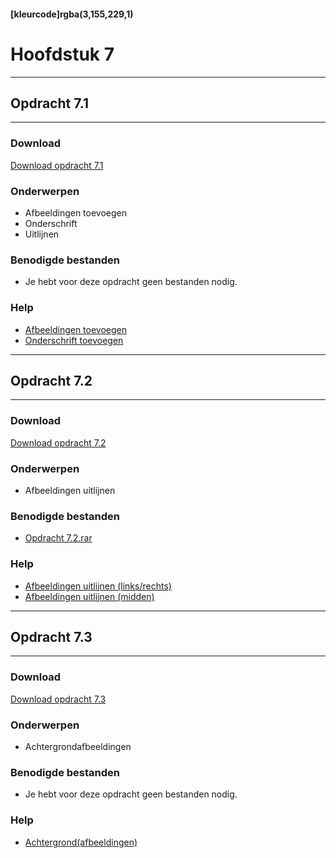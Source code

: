 #### [kleurcode]rgba(3,155,229,1)

# Hoofdstuk 7

---
## Opdracht 7.1
---

### Download
<a href="https://elo.kw1c.nl/CMS/Studie/811%20ICT-Academie/811%20VakkenInhoud/%5BB.14%20HTM%5D%20HTMLCSS/Productie/02.%20Opdrachten/Hoofdstuk%207/Opdracht%207.1.pdf" target="_blank">Download opdracht 7.1</a>

### Onderwerpen
*   Afbeeldingen toevoegen
*   Onderschrift
*   Uitlijnen

### Benodigde bestanden
*   Je hebt voor deze opdracht geen bestanden nodig.

### Help
*   <a href="https://www.w3schools.com/html/html_images.asp" target="_blank">Afbeeldingen toevoegen</a>
*   <a href="https://www.w3schools.com/tags/tag_figcaption.asp" target="_blank">Onderschrift toevoegen</a>

---
## Opdracht 7.2
---

### Download
<a href="https://elo.kw1c.nl/CMS/Studie/811%20ICT-Academie/811%20VakkenInhoud/%5BB.14%20HTM%5D%20HTMLCSS/Productie/02.%20Opdrachten/Hoofdstuk%207/Opdracht%207.2.pdf" target="_blank">Download opdracht 7.2</a>

### Onderwerpen
*   Afbeeldingen uitlijnen

### Benodigde bestanden
*   <a href="https://elo.kw1c.nl/CMS/Studie/811%20ICT-Academie/811%20VakkenInhoud/%5BB.14%20HTM%5D%20HTMLCSS/Productie/02.%20Opdrachten/Hoofdstuk%207/Resources/Opdracht%207.2.rar" target="_blank">Opdracht 7.2.rar</a>

### Help
*   <a href="https://www.w3schools.com/cssref/pr_class_float.asp" target="_blank">Afbeeldingen uitlijnen (links/rechts)</a>
*   <a href="https://www.w3schools.com/css/css_align.asp" target="_blank">Afbeeldingen uitlijnen (midden)</a>

---
## Opdracht 7.3
---

### Download
<a href="https://elo.kw1c.nl/CMS/Studie/811%20ICT-Academie/811%20VakkenInhoud/%5BB.14%20HTM%5D%20HTMLCSS/Productie/02.%20Opdrachten/Hoofdstuk%207/Opdracht%207.3.pdf" target="_blank">Download opdracht 7.3</a>

### Onderwerpen
*   Achtergrondafbeeldingen

### Benodigde bestanden
*   Je hebt voor deze opdracht geen bestanden nodig.

### Help
*   <a href="https://www.w3schools.com/cssref/css3_pr_background.asp" target="_blank">Achtergrond(afbeeldingen)</a>